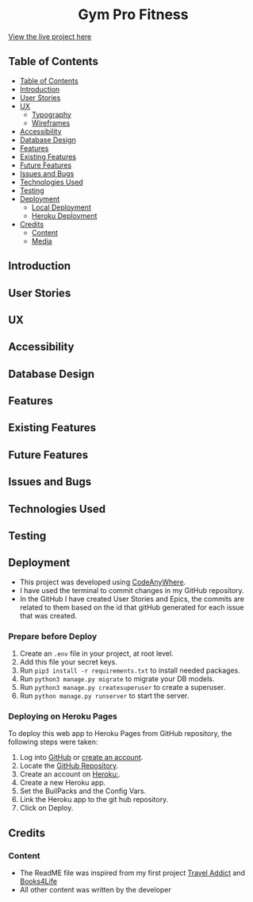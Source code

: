 <h1 align="center">Gym Pro Fitness</h1>

[View the live project here](https://gym-pro-fitness-d84818eee5ff.herokuapp.com/)

## Table of Contents
  * [Table of Contents](#table-of-contents)
  * [Introduction](#introduction)
  * [User Stories](#user-stories)
  * [UX](#ux)
    + [Typography](#typography)
    + [Wireframes](#wireframes)
  * [Accessibility](#accessibility)
  * [Database Design](#database-design)
  * [Features](#features)
  * [Existing Features](#existing-features)
  * [Future Features](#features-features)
  * [Issues and Bugs](#issues-and-bugs)
  * [Technologies Used](#technologies-used)
  * [Testing](#testing)
  * [Deployment](#deployment)
    + [Local Deployment](#local-deployment)
    + [Heroku Deployment](#heroku-deployment)
  * [Credits](#credits)
    + [Content](#content)
    + [Media](#media)


## Introduction

## User Stories

## UX

## Accessibility

## Database Design

## Features

## Existing Features

## Future Features

## Issues and Bugs

## Technologies Used

## Testing


## Deployment

- This project was developed using [CodeAnyWhere](https://codeanywhere.com/).
- I have used the terminal to commit changes in my GitHub repository.
- In the GitHub I have created User Stories and Epics, the commits are related to them based on the id that gitHub generated for each issue that was created.

### Prepare before Deploy
1. Create an `.env` file in your project, at root level.
2. Add this file your secret keys.
3. Run `pip3 install -r requirements.txt` to install needed packages.
4. Run `python3 manage.py migrate` to migrate your DB models.
5. Run `python3 manage.py createsuperuser` to create a superuser.
6. Run `python manage.py runserver` to start the server.

### Deploying on Heroku Pages
To deploy this web app to Heroku Pages from GitHub repository, the following steps were taken:

1. Log into [GitHub](https://github.com/login "Link to GitHub login page") or [create an account](https://github.com/join "Link to GitHub create account page").
2. Locate the [GitHub Repository](https://github.com/GeorgeH23/gym-pro-fitness "Link to GitHub Repo").
3. Create an account on [Heroku:](https://dashboard.heroku.com/apps).
4. Create a new Heroku app.
5. Set the BuilPacks and the Config Vars.
6. Link the Heroku app to the git hub repository.
7. Click on Deploy.


## Credits

### Content 
- The ReadME file was inspired from my first project [Travel Addict](https://github.com/GeorgeH23/travel-addict/blob/main/README.md) and [Books4Life](https://github.com/tomdu3/books4life/)
- All other content was written by the developer
